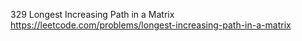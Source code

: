 329 Longest Increasing Path in a Matrix https://leetcode.com/problems/longest-increasing-path-in-a-matrix